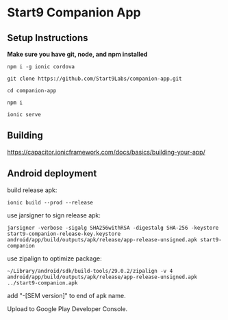 # Start9 Companion App

## Setup Instructions

**Make sure you have git, node, and npm installed**

`npm i -g ionic cordova`

`git clone https://github.com/Start9Labs/companion-app.git`

`cd companion-app`

`npm i`

`ionic serve`

## Building
https://capacitor.ionicframework.com/docs/basics/building-your-app/

## Android deployment

build release apk:

`ionic build --prod --release`

use jarsigner to sign release apk:

`jarsigner -verbose -sigalg SHA256withRSA -digestalg SHA-256 -keystore start9-companion-release-key.keystore android/app/build/outputs/apk/release/app-release-unsigned.apk start9-companion`

use zipalign to optimize package:

`~/Library/android/sdk/build-tools/29.0.2/zipalign -v 4 android/app/build/outputs/apk/release/app-release-unsigned.apk ../start9-companion.apk`

add "-[SEM version]" to end of apk name.

Upload to Google Play Developer Console.
